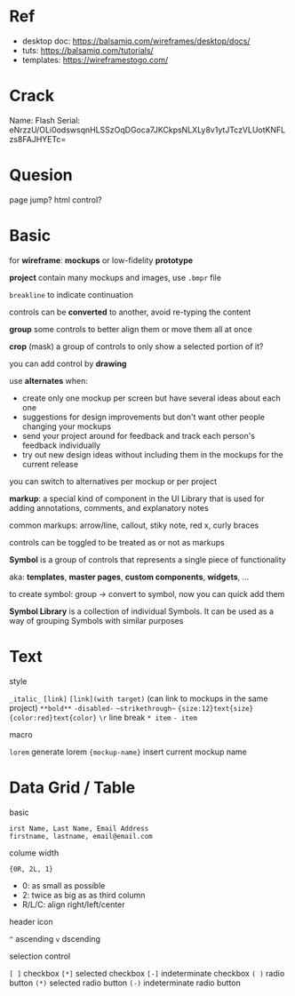 # Ref
- desktop doc: <https://balsamiq.com/wireframes/desktop/docs/>
- tuts: <https://balsamiq.com/tutorials/>
- templates: <https://wireframestogo.com/>

# Crack
Name: Flash
Serial: eNrzzU/OLi0odswsqnHLSSzOqDGoca7JKCkpsNLXLy8v1ytJTczVLUotKNFLzs8FAJHYETc=

# Quesion
page jump?
html control?

# Basic
for **wireframe**: **mockups** or low-fidelity **prototype**

**project** contain many mockups and images,  use `.bmpr` file

`breakline` to indicate continuation

controls can be **converted** to another, avoid re-typing the content

**group** some controls to better align them or move them all at once

**crop** (mask) a group of controls to only show a selected portion of it?

you can add control by **drawing**

use **alternates** when:
- create only one mockup per screen but have several ideas about each one
- suggestions for design improvements but don't want other people changing your mockups
- send your project around for feedback and track each person's feedback individually
- try out new design ideas without including them in the mockups for the current release

you can switch to alternatives per mockup or per project

**markup**: a special kind of component in the UI Library that is used for adding annotations, comments, and explanatory notes

common markups: arrow/line, callout, stiky note, red x, curly braces

controls can be toggled to be treated as or not as markups

**Symbol** is a group of controls that represents a single piece of functionality

aka: **templates**, **master pages**, **custom components**, **widgets**, ...

to create symbol: group -> convert to symbol, now you can quick add them

**Symbol Library** is a collection of individual Symbols. It can be used as a way of grouping Symbols with similar purposes

# Text

style

`_italic_`
`[link]`
`[link](with target)`       (can link to mockups in the same project)
`**bold**`
`-disabled-`
`~strikethrough~`
`{size:12}text{size}`
`{color:red}text{color}`
`\r`                        line break
`* item`
`- item`

macro

`lorem`                     generate lorem
`{mockup-name}`             insert current mockup name

# Data Grid / Table

basic

```
irst Name, Last Name, Email Address
firstname, lastname, email@email.com
```

colume width

`{0R, 2L, 1}`
- 0: as small as possible
- 2: twice as big as as third column
- R/L/C: align right/left/center

header icon

`^` ascending
`v` dscending

selection control

`[ ]` checkbox
`[*]` selected checkbox
`[-]` indeterminate checkbox
`( )` radio button
`(*)` selected radio button
`(-)` indeterminate radio button


